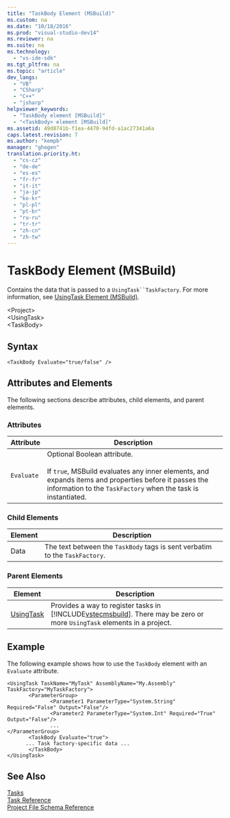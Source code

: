 ```yaml
---
title: "TaskBody Element (MSBuild)"
ms.custom: na
ms.date: "10/18/2016"
ms.prod: "visual-studio-dev14"
ms.reviewer: na
ms.suite: na
ms.technology: 
  - "vs-ide-sdk"
ms.tgt_pltfrm: na
ms.topic: "article"
dev_langs: 
  - "VB"
  - "CSharp"
  - "C++"
  - "jsharp"
helpviewer_keywords: 
  - "TaskBody element [MSBuild]"
  - "<TaskBody> element [MSBuild]"
ms.assetid: 49d8741b-f1ea-4470-94fd-a1ac27341a6a
caps.latest.revision: 7
ms.author: "kempb"
manager: "ghogen"
translation.priority.ht: 
  - "cs-cz"
  - "de-de"
  - "es-es"
  - "fr-fr"
  - "it-it"
  - "ja-jp"
  - "ko-kr"
  - "pl-pl"
  - "pt-br"
  - "ru-ru"
  - "tr-tr"
  - "zh-cn"
  - "zh-tw"
---
```

# TaskBody Element (MSBuild)
Contains the data that is passed to a `UsingTask``TaskFactory`. For more information, see [UsingTask Element (MSBuild)](../reference/usingtask-element--msbuild-.md).  
  
 \<Project>  
 \<UsingTask>  
 \<TaskBody>  
  
## Syntax  
  
```  
<TaskBody Evaluate="true/false" />  
```  
  
## Attributes and Elements  
 The following sections describe attributes, child elements, and parent elements.  
  
### Attributes  
  
|Attribute|Description|  
|---------------|-----------------|  
|`Evaluate`|Optional Boolean attribute.<br /><br /> If `true`, MSBuild evaluates any inner elements, and expands items and properties before it passes the information to the `TaskFactory` when the task is instantiated.|  
  
### Child Elements  
  
|Element|Description|  
|-------------|-----------------|  
|Data|The text between the `TaskBody` tags is sent verbatim to the `TaskFactory`.|  
  
### Parent Elements  
  
|Element|Description|  
|-------------|-----------------|  
|[UsingTask](../reference/usingtask-element--msbuild-.md)|Provides a way to register tasks in [!INCLUDE[vstecmsbuild](../extensibility/includes/vstecmsbuild_md.md)]. There may be zero or more `UsingTask` elements in a project.|  
  
## Example  
 The following example shows how to use the `TaskBody` element with an `Evaluate` attribute.  
  
```  
<UsingTask TaskName="MyTask" AssemblyName="My.Assembly" TaskFactory="MyTaskFactory">  
       <ParameterGroup>  
              <Parameter1 ParameterType="System.String" Required="False" Output="False"/>  
              <Parameter2 ParameterType="System.Int" Required="True" Output="False"/>  
              ...  
</ParameterGroup>  
       <TaskBody Evaluate="true">  
      ... Task factory-specific data ...  
       </TaskBody>  
</UsingTask>  
```  
  
## See Also  
 [Tasks](../reference/msbuild-tasks.md)   
 [Task Reference](../reference/msbuild-task-reference.md)   
 [Project File Schema Reference](../reference/msbuild-project-file-schema-reference.md)